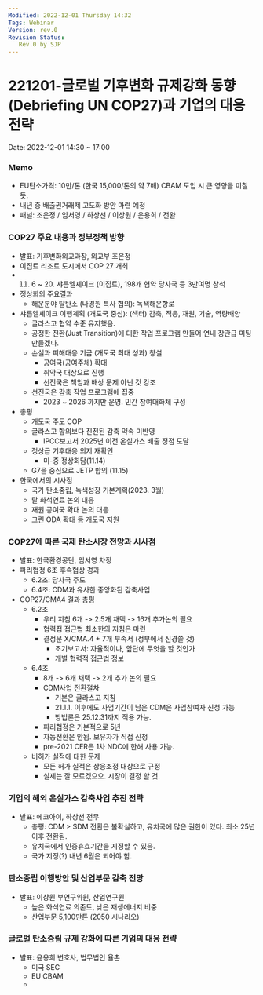 ```yaml
---
Modified: 2022-12-01 Thursday 14:32
Tags: Webinar
Version: rev.0
Revision Status: 
   Rev.0 by SJP
---
```


# 221201-글로벌 기후변화 규제강화 동향 (Debriefing UN COP27)과 기업의 대응전략

Date: 2022-12-01 14:30 ~ 17:00

### Memo
- EU탄소가격: 10만/톤 (한국 15,000/톤의 약 7배) CBAM 도입 시 큰 영향을 미칠 듯.
- 내년 중 배출권거래제 고도화 방안 마련 예정
- 패널: 조은정 / 임서영 / 하상선 / 이상원 / 운용희 / 전완

### COP27 주요 내용과 정부정책 방향
- 발표: 기후변화외교과장, 외교부 조은정
- 이집트 리조트 도시에서 COP 27 개최
- 11. 6 ~ 20. 샤름엘셰이크 (이집트), 198개 협약 당사국 등 3만여명 참석
- 정상회의 주요결과
	- 해운분야 탈탄소 (나경원 특사 협의): 녹색해운항로
- 샤름엘셰이크 이행계획 (개도국 중심): (섹터) 감축, 적응, 재원, 기술, 역량배양
	- 글라스고 협약 수준 유지했음.
	- 공정한 전환(Just Transition)에 대한  작업 프로그램 만들어 연내 장관급 미팅 만들겠다.
	- 손실과 피해대응 기금 (개도국 최대 성과) 창설
		- 공여국(공여주체) 확대
		- 취약국 대상으로 진행
		- 선진국은 책임과 배상 문제 아닌 것 강조
	- 선진국은 감축 작업 프로그램에 집중
		- 2023 ~ 2026 까지만 운영. 민간 참여대화체 구성
- 총평
	- 개도국 주도 COP
	- 글라스고 합의보다 진전된 감축 약속 미반영
		- IPCC보고서 2025년 이전 온실가스 배출 정점 도달
	- 정상급 기후대응 의지 재확인
		- 미-중 정상회담(11.14)
	- G7을 중심으로 JETP 합의 (11.15)
- 한국에서의 시사점
	- 국가 탄소중립, 녹색성장 기본계획(2023. 3월)
	- 탈 화석연료 논의 대응
	- 재원 공여국 확대 논의 대응
	- 그린 ODA 확대 등 개도국 지원

### COP27에 따른 국제 탄소시장 전망과 시사점
- 발표: 한국환경공단, 임서영 차장
- 파리협정 6조 후속협상 경과
	- 6.2조: 당사국 주도
	- 6.4조: CDM과 유사한 중앙화된 감축사업
- COP27/CMA4 결과 총평
	- 6.2조
		- 우리 지침 6개 -> 2.5개 채택 -> 16개 추가논의 필요
		- 협력접 접근법 최소한의 지침은 마련
		- 결정문 X/CMA.4 + 7개 부속서 (정부에서 신경쓸 것)
			- 초기보고서: 자율적이나, 앞단에 무엇을 할 것인가
			- 개별 협력적 접근법 정보
	- 6.4조
		- 8개 -> 6개 채택 -> 2개 추가 논의 필요
		- CDM사업 전환절차
			- 기본은 글라스고 지침
			- 21.1.1. 이후에도 사업기간이 남은 CDM은 사업참여자 신청 가능
			- 방법론은 25.12.31까지 적용 가능.
		- 파리협정은 기본적으로 5년
		- 자동전환은 안됨. 보유자가 직접 신청
		- pre-2021 CER은 1차 NDC에 한해 사용 가능.
	- 비허가 실적에 대한 문제
		- 모든 허가 실적은 상응조정 대상으로 규정
		- 실제는 잘 모르겠으으. 시장이 결정 할 것.

### 기업의 해외 온실가스 감축사업 추진 전략
- 발표: 에코아이, 하상선 전무
	- 총평: CDM > SDM 전환은 불확실하고, 유치국에 많은 권한이 있다. 최소 25년 이후 전환됨.
	- 유치국에서 인증휴효기간을 지정할 수 있음.
	- 국가 지정(?) 내년 6월은 되어야 함. 

### 탄소중립 이행방안 및 산업부문 감축 전망
- 발표: 이상원 부연구위원, 산업연구원
	- 높은 화석연료 의존도, 낮은 재생에너지 비중
	- 산업부문 5,100만톤 (2050 시나리오)

### 글로벌 탄소중립 규제 강화에 따른 기업의 대응 전략
- 발표: 윤용희 변호사, 법무법인 율촌
	- 미국 SEC 
	- EU CBAM
	- 

